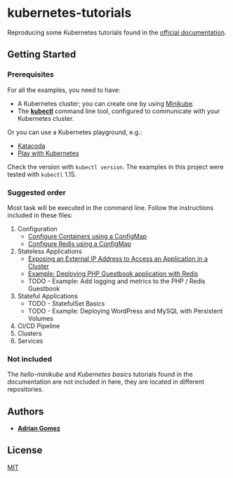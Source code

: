 # kubernetes-tutorials

Reproducing some Kubernetes tutorials found in the [official documentation](https://kubernetes.io/docs/tutorials/).

## Getting Started

### Prerequisites

For all the examples, you need to have:
* A Kubernetes cluster; you can create one by using [Minikube](https://kubernetes.io/docs/setup/minikube).
* The [**kubectl**](https://kubernetes.io/docs/tasks/tools/install-kubectl/) command line tool, configured to communicate with your Kubernetes cluster.

Or you can use a Kubernetes playground, e.g.:
* [Katacoda](https://www.katacoda.com/courses/kubernetes/playground)
* [Play with Kubernetes](http://labs.play-with-k8s.com/)

Check the version with `kubectl version`. The examples in this project were tested with `kubectl` 1.15.

### Suggested order

Most task will be executed in the command line. Follow the instructions included in these files:
1. Configuration
    * [Configure Containers using a ConfigMap](configuration/config-containers.md)
    * [Configure Redis using a ConfigMap](configuration/config-redis.md)
2. Stateless Applications
    * [Exposing an External IP Address to Access an Application in a Cluster](stateless/expose-address.md)
    * [Example: Deploying PHP Guestbook application with Redis](stateless/guestbook.md)
    * TODO - Example: Add logging and metrics to the PHP / Redis Guestbook
3. Stateful Applications
    * TODO - StatefulSet Basics
    * TODO - Example: Deploying WordPress and MySQL with Persistent Volumes
4. CI/CD Pipeline
5. Clusters
6. Services

### Not included

The *hello-minikube* and *Kubernetes basics* tutorials found in the documentation are not included in here, they are located in different repositories.

## Authors

* [**Adrian Gomez**](https://github.com/aegomez)

## License

[MIT](LICENSE)